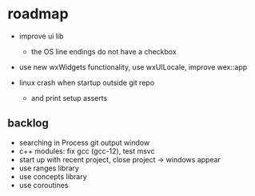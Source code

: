 # roadmap
- improve ui lib
  - the OS line endings do not have a checkbox

- use new wxWidgets functionality, use wxUILocale, improve wex::app
- linux crash when startup outside git repo
  - and print setup asserts

## backlog
- searching in Process git output window
- c++ modules: fix gcc (gcc-12), test msvc
- start up with recent project, close project
  -> windows appear
- use ranges library
- use concepts library
- use coroutines
